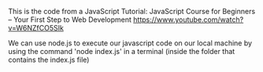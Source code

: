 This is the code from a JavaScript Tutorial:
JavaScript Course for Beginners – Your First Step to Web Development 
https://www.youtube.com/watch?v=W6NZfCO5SIk

We can use node.js to execute our javascript code on our local machine by using the command 'node index.js' in a terminal (inside the folder that contains the index.js file)